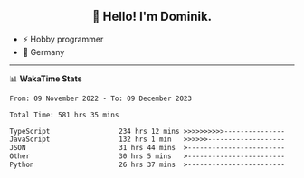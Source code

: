 <h2 align="center">👋 Hello! I'm Dominik.</h2>

- ⚡ Hobby programmer
- 📍 Germany

---
📊 **WakaTime Stats**
<!--START_SECTION:waka-->

```txt
From: 09 November 2022 - To: 09 December 2023

Total Time: 581 hrs 35 mins

TypeScript                 234 hrs 12 mins >>>>>>>>>>---------------   40.27 %
JavaScript                 132 hrs 1 min   >>>>>>-------------------   22.70 %
JSON                       31 hrs 44 mins  >------------------------   05.46 %
Other                      30 hrs 5 mins   >------------------------   05.17 %
Python                     26 hrs 37 mins  >------------------------   04.58 %
```

<!--END_SECTION:waka-->
